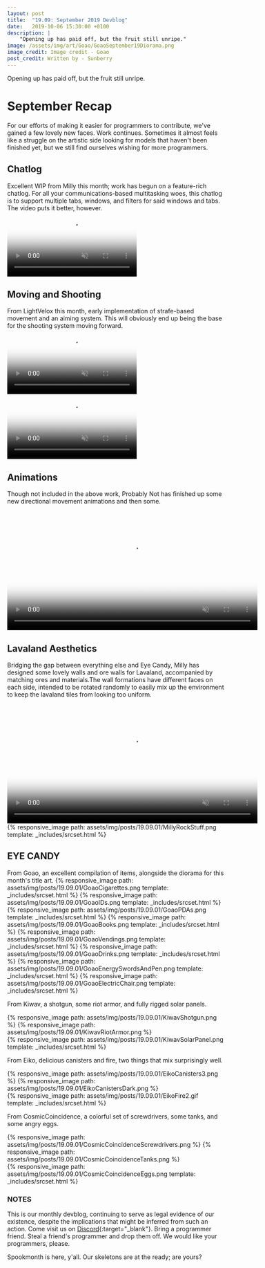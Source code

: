 ```yaml
---
layout: post
title:  "19.09: September 2019 Devblog"
date:   2019-10-06 15:30:00 +0100
description: |
    "Opening up has paid off, but the fruit still unripe."
image: /assets/img/art/Goao/GoaoSeptember19Diorama.png
image_credit: Image credit - Goao
post_credit: Written by - Sunberry
---
```


Opening up has paid off, but the fruit still unripe.

# September Recap

For our efforts of making it easier for programmers to contribute, we've gained a few lovely new faces. Work continues. Sometimes it almost feels like a struggle on the artistic side looking for models that haven't been finished yet, but we still find ourselves wishing for more programmers.

## Chatlog

Excellent WIP from Milly this month; work has begun on a feature-rich chatlog. For all your communications-based multitasking woes, this chatlog is to support multiple tabs, windows, and filters for said windows and tabs. The video puts it better, however.
<video autoplay="autoplay" muted loop="loop" poster="{{ site.baseurl }}/assets/img/posts/19.09.01/MillyChatThumbnail.png">
  <source src="{{ site.baseurl }}/assets/img/posts/19.09.01/MillyChatWIPSept.webm" type="video/webm">
  <source src="{{ site.baseurl }}/assets/img/posts/19.09.01/MillyChatWIPSept.mp4" type="video/mp4">
</video>

## Moving and Shooting

From LightVelox this month, early implementation of strafe-based movement and an aiming system. This will obviously end up being the base for the shooting system moving forward.
<video autoplay="autoplay" muted loop="loop" poster="{{ site.baseurl }}/assets/img/posts/19.09.01/LightVeloxThumbnail.png">
  <source src="{{ site.baseurl }}/assets/img/posts/19.09.01/LightVeloxSidewalk.webm" type="video/webm">
  <source src="{{ site.baseurl }}/assets/img/posts/19.09.01/LightVeloxSidewalk.mp4" type="video/mp4">
</video>
<video  autoplay="autoplay" muted loop="loop" poster="{{ site.baseurl }}/assets/img/posts/19.09.01/LightVeloxThumbnail.png">
  <source src="{{ site.baseurl }}/assets/img/posts/19.09.01/LightVeloxSidewalkShoot.webm" type="video/webm">
  <source src="{{ site.baseurl }}/assets/img/posts/19.09.01/LightVeloxSidewalkShoot.mp4" type="video/mp4">
</video>

## Animations

Though not included in the above work, Probably Not has finished up some new directional movement animations and then some.
<video autoplay="autoplay" muted loop="loop" poster="{{ site.baseurl }}/assets/img/posts/19.09.01/ProbablyNotThumbnail.png" width="580px">
  <source src="{{ site.baseurl }}/assets/img/posts/19.09.01/ProbAnimations.webm" type="video/webm">
  <source src="{{ site.baseurl }}/assets/img/posts/19.09.01/ProbAnimations.mp4" type="video/mp4">
</video>

## Lavaland Aesthetics

Bridging the gap between everything else and Eye Candy, Milly has designed some lovely walls and ore walls for Lavaland, accompanied by matching ores and materials.The wall formations have different faces on each side, intended to be rotated randomly to easily mix up the environment to keep the lavaland tiles from looking too uniform.
<video autoplay="autoplay" muted loop="loop" poster="{{ site.baseurl }}/assets/img/posts/19.09.01/MillyRockStuff.png" width="580px">
  <source src="{{ site.baseurl }}/assets/img/posts/19.09.01/MillyOreWallTrimShowcase.webm" type="video/webm">
  <source src="{{ site.baseurl }}/assets/img/posts/19.09.01/MillyOreWallTrimShowcase.mp4" type="video/mp4">
</video>
{% responsive_image path: assets/img/posts/19.09.01/MillyRockStuff.png template: _includes/srcset.html %}

## EYE CANDY

From Goao, an excellent compilation of items, alongside the diorama for this month's title art.
{% responsive_image path: assets/img/posts/19.09.01/GoaoCigarettes.png template: _includes/srcset.html %}
{% responsive_image path: assets/img/posts/19.09.01/GoaoIDs.png template: _includes/srcset.html %}
{% responsive_image path: assets/img/posts/19.09.01/GoaoPDAs.png template: _includes/srcset.html %}
{% responsive_image path: assets/img/posts/19.09.01/GoaoBooks.png template: _includes/srcset.html %}
{% responsive_image path: assets/img/posts/19.09.01/GoaoVendings.png template: _includes/srcset.html %}
{% responsive_image path: assets/img/posts/19.09.01/GoaoDrinks.png template: _includes/srcset.html %}
{% responsive_image path: assets/img/posts/19.09.01/GoaoEnergySwordsAndPen.png template: _includes/srcset.html %}
{% responsive_image path: assets/img/posts/19.09.01/GoaoElectricChair.png template: _includes/srcset.html %}

From Kiwav, a shotgun, some riot armor, and fully rigged solar panels.
<div class='horizontal-2' markdown='1'>
{% responsive_image path: assets/img/posts/19.09.01/KiwavShotgun.png  %}
{% responsive_image path: assets/img/posts/19.09.01/KiwavRiotArmor.png  %}
</div>
{% responsive_image path: assets/img/posts/19.09.01/KiwavSolarPanel.png template: _includes/srcset.html %}

From Eiko, delicious canisters and fire, two things that mix surprisingly well.
<div class='horizontal-2' markdown='1'>
{% responsive_image path: assets/img/posts/19.09.01/EikoCanisters3.png  %}
{% responsive_image path: assets/img/posts/19.09.01/EikoCanistersDark.png  %}
</div>
{% responsive_image path: assets/img/posts/19.09.01/EikoFire2.gif template: _includes/srcset.html %}

From CosmicCoincidence, a colorful set of screwdrivers, some tanks, and some angry eggs.
<div class='horizontal-2' markdown='1'>
{% responsive_image path: assets/img/posts/19.09.01/CosmicCoincidenceScrewdrivers.png  %}
{% responsive_image path: assets/img/posts/19.09.01/CosmicCoincidenceTanks.png  %}
</div>
{% responsive_image path: assets/img/posts/19.09.01/CosmicCoincidenceEggs.png template: _includes/srcset.html %}

### NOTES

This is our monthly devblog, continuing to serve as legal evidence of our existence, despite the implications that might be inferred from such an action.
Come visit us on [Discord](https://discord.gg/3ny9tdH){:target="_blank"}. Bring a programmer friend. Steal a friend's programmer and drop them off. We would like your programmers, please.  

Spookmonth is here, y'all. Our skeletons are at the ready; are yours?
